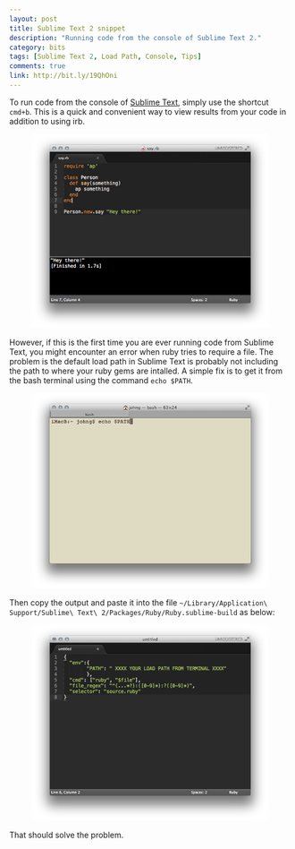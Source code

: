 ```yaml
---
layout: post
title: Sublime Text 2 snippet
description: "Running code from the console of Sublime Text 2."
category: bits
tags: [Sublime Text 2, Load Path, Console, Tips]
comments: true
link: http://bit.ly/19QhOni
---
```


To run code from the console of [Sublime Text](http://www.sublimetext.com/), simply use the shortcut `cmd+b`. This is a quick and convenient way to view results from your code in addition to using irb.

<figure>
  <img src="/images/2013-7-12-bit-1.png">
</figure>

However, if this is the first time you are ever running code from Sublime Text, you might encounter an error when ruby tries to require a file. The problem is the default load path in Sublime Text is probably not including the path to where your ruby gems are intalled. A simple fix is to get it from the bash terminal using the command `echo $PATH`.

<figure>
  <img src="/images/2013-7-12-bit-2.png">
</figure>

Then copy the output and paste it into the file `~/Library/Application\ Support/Sublime\ Text\ 2/Packages/Ruby/Ruby.sublime-build` as below:   

<figure>
  <img src="/images/2013-7-12-bit-3.png">
</figure>

That should solve the problem.